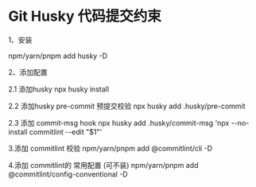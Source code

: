 # Git Husky 代码提交约束

1、安装

npm/yarn/pnpm add husky -D

2、添加配置

2.1 添加husky
npx husky install

2.2 添加husky pre-commit 预提交校验
npx husky add .husky/pre-commit

2.3 添加 commit-msg hook
npx husky add .husky/commit-msg 'npx --no-install commitlint --edit "$1"'

3.添加 commitlint 校验
npm/yarn/pnpm add @commitlint/cli -D

4.添加 commitlint的 常用配置 (可不装)
npm/yarn/pnpm add @commitlint/config-conventional -D
